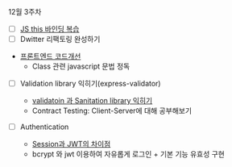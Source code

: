 12월 3주차
- [ ] [JS this 바인딩 복습](https://github.com/Sonang-study/Nodejs-Dreamcoding/blob/master/reademeFiles/woong/JSThis.md)
- [ ] Dwitter 리팩토링 완성하기
-  [프론트엔드 코드개선](https://github.com/Dreamcoding-woong/NodeJS)
    - Class 관련 javascript 문법 정독

- [ ] Validation library 익히기(express-validator)
    - [validatoin 과 Sanitation library 익히기](https://github.com/Sonang-study/Nodejs-Dreamcoding/blob/master/reademeFiles/woong/Dwitter.md)
    - Contract Testing: Client-Server에 대해 공부해보기

- [ ] Authentication
    - [Session과 JWT의 차이점](https://github.com/Sonang-study/Nodejs-Dreamcoding/blob/master/reademeFiles/woong/SessionJWT.md)
    - bcrypt 와 jwt 이용하여 자유롭게 로그인 + 기본 기능 유효성 구현